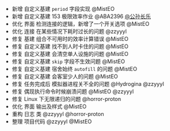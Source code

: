 - 新增 自定义基建 `period` 字段实现 @MistEO
- 新增 自定义基建 153 极限效率作业 @ABA2396 [@公孙长乐](https://space.bilibili.com/22606843)
- 优化 界面 检测连接的逻辑，新增了一个开关选项 @MistEO
- 优化 连接 在某些情况下耗时过长的问题 @zzyyyl
- 修复 基建 组合不可用时的效率计算错误 @MistEO
- 修复 自定义基建 找不到人时卡住的问题 @MistEO
- 修复 自定义基建 会清空单人设施的问题 @MistEO
- 修复 自定义基建 `skip` 字段不生效问题 @MistEO
- 修复 自定义基建 宿舍始终 `autofill` 的问题 @MistEO
- 修复 自定义基建 会客室少人的问题 @MistEO
- 修复 任务完成后 模拟器进程关不全的问题 @Hydrogina @zzyyyl
- 修复 偶现执行命令时候崩溃问题 @MistEO @zzyyyl
- 修复 Linux 下无限递归的问题 @horror-proton
- 优化 界面 输出及样式 @MistEO
- 重构 日志 类 @zzyyyl @horror-proton
- 整理 项目代码 @zzyyyl @MistEO
